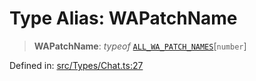 # Type Alias: WAPatchName

> **WAPatchName**: *typeof* [`ALL_WA_PATCH_NAMES`](../variables/ALL_WA_PATCH_NAMES.md)\[`number`\]

Defined in: [src/Types/Chat.ts:27](https://github.com/Fokusdotid/Baileys/blob/c2e37a764497a58082d1525ba2f083f341e3eefa/src/Types/Chat.ts#L27)
